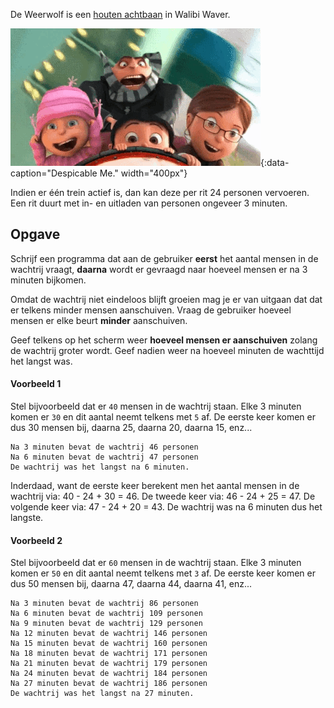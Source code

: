 De Weerwolf is een <a href="https://nl.wikipedia.org/wiki/Weerwolf_(achtbaan)" target="_blank">houten achtbaan</a> in Walibi Waver. 

![Despicable Me.](media/coaster.gif "Despicable Me."){:data-caption="Despicable Me." width="400px"}

Indien er één trein actief is, dan kan deze per rit 24 personen vervoeren. Een rit duurt met in- en uitladen van personen ongeveer 3 minuten.

## Opgave

Schrijf een programma dat aan de gebruiker **eerst** het aantal mensen in de wachtrij vraagt, **daarna** wordt er gevraagd naar hoeveel mensen er na 3 minuten bijkomen. 

Omdat de wachtrij niet eindeloos blijft groeien mag je er van uitgaan dat dat er telkens minder mensen aanschuiven. Vraag de gebruiker hoeveel mensen er elke beurt **minder** aanschuiven. 

Geef telkens op het scherm weer **hoeveel mensen er aanschuiven** zolang de wachtrij groter wordt. Geef nadien weer na hoeveel minuten de wachttijd het langst was.

#### Voorbeeld 1
Stel bijvoorbeeld dat er `40` mensen in de wachtrij staan. Elke 3 minuten komen er `30` en dit aantal neemt telkens met `5` af. De eerste keer komen er dus 30 mensen bij, daarna 25, daarna 20, daarna 15, enz...

```
Na 3 minuten bevat de wachtrij 46 personen
Na 6 minuten bevat de wachtrij 47 personen
De wachtrij was het langst na 6 minuten.
```

Inderdaad, want de eerste keer berekent men het aantal mensen in de wachtrij via: 40 - 24 + 30 = 46. De tweede keer via: 46 - 24 + 25 = 47. De volgende keer via: 47 - 24 + 20 = 43. De wachtrij was na 6 minuten dus het langste.

#### Voorbeeld 2
Stel bijvoorbeeld dat er `60` mensen in de wachtrij staan. Elke 3 minuten komen er `50` en dit aantal neemt telkens met `3` af. De eerste keer komen er dus 50 mensen bij, daarna 47, daarna 44, daarna 41, enz...

```
Na 3 minuten bevat de wachtrij 86 personen
Na 6 minuten bevat de wachtrij 109 personen
Na 9 minuten bevat de wachtrij 129 personen
Na 12 minuten bevat de wachtrij 146 personen
Na 15 minuten bevat de wachtrij 160 personen
Na 18 minuten bevat de wachtrij 171 personen
Na 21 minuten bevat de wachtrij 179 personen
Na 24 minuten bevat de wachtrij 184 personen
Na 27 minuten bevat de wachtrij 186 personen
De wachtrij was het langst na 27 minuten.
```